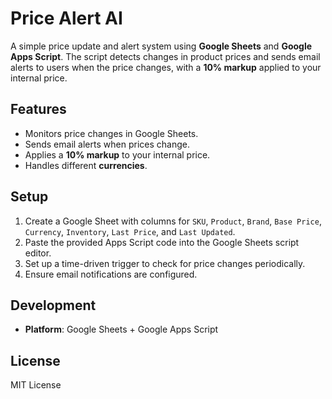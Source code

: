 # Price Alert AI

A simple price update and alert system using **Google Sheets** and **Google Apps Script**. The script detects changes in product prices and sends email alerts to users when the price changes, with a **10% markup** applied to your internal price.

## Features

- Monitors price changes in Google Sheets.
- Sends email alerts when prices change.
- Applies a **10% markup** to your internal price.
- Handles different **currencies**.

## Setup

1. Create a Google Sheet with columns for `SKU`, `Product`, `Brand`, `Base Price`, `Currency`, `Inventory`, `Last Price`, and `Last Updated`.
2. Paste the provided Apps Script code into the Google Sheets script editor.
3. Set up a time-driven trigger to check for price changes periodically.
4. Ensure email notifications are configured.

## Development

- **Platform**: Google Sheets + Google Apps Script

## License

MIT License
